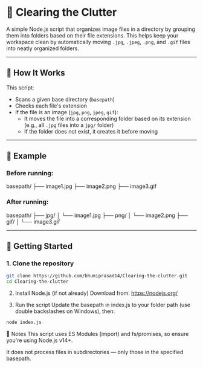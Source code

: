 # 📂 Clearing the Clutter

A simple Node.js script that organizes image files in a directory by grouping them into folders based on their file extensions. This helps keep your workspace clean by automatically moving `.jpg`, `.jpeg`, `.png`, and `.gif` files into neatly organized folders.

---

## 🔧 How It Works

This script:
- Scans a given base directory (`basepath`)
- Checks each file's extension
- If the file is an image (`jpg`, `png`, `jpeg`, `gif`):
  - It moves the file into a corresponding folder based on its extension (e.g., all `.jpg` files into a `jpg/` folder)
  - If the folder does not exist, it creates it before moving

---

## 📁 Example

### Before running:
basepath/
├── image1.jpg
├── image2.png
├── image3.gif

### After running:
basepath/
├── jpg/
│ └── image1.jpg
├── png/
│ └── image2.png
├── gif/
│ └── image3.gif

---

## 🚀 Getting Started

### 1. Clone the repository

```bash
git clone https://github.com/bhumiprasad14/Clearing-the-clutter.git
cd Clearing-the-clutter
```
2. Install Node.js (if not already)
Download from: https://nodejs.org/

3. Run the script
Update the basepath in index.js to your folder path (use double backslashes on Windows), then:
```bash
node index.js
```
🧠 Notes
This script uses ES Modules (import) and fs/promises, so ensure you're using Node.js v14+.

It does not process files in subdirectories — only those in the specified basepath.

